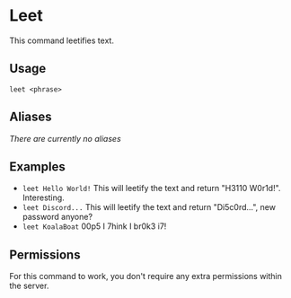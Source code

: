 # Leet
This command leetifies text.

## Usage
`leet <phrase>`

## Aliases
*There are currently no aliases*

## Examples
- `leet Hello World!` This will leetify the text and return "H3110 W0r1d!". Interesting.
- `leet Discord...` This will leetify the text and return "Di5c0rd...", new password anyone?
- `leet KoalaBoat` 00p5 I 7hink I br0k3 i7!

## Permissions
For this command to work, you don't require any extra permissions within the server.